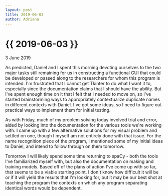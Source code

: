 ```yaml
---
layout: post
title: 2019-06-03
author: Adriana
---
```


{{ 2019-06-03 }}
================

<p class="meta">3 June 2019</p>

As predicted, Daniel and I spent this morning devoting ourselves to the two major tasks still remaining for us in constructing a functional GUI that could be developed or passed along to the researchers for whom this program is intended. I'm frustrated that I cannot get Tkinter to do what I want it to, especially since the documentation claims that I should have the ability. But I've spent enough time on it that I felt that I needed to move on, so I've started brainstorming ways to appropriately contextualize duplicate names in different contexts with Daniel. I've got some ideas, so I need to figure out practical ways to implement them for initial testing.

As with Friday, much of my problem solving today involved trial and error, aided by looking into the documentation for the various tools we're working with. I came up with a few alternative solutions for my visual problem and settled on one, though I myself am not entirely done with that issue. For the name recognition piece of the program, I mentioned some of my initial ideas to Daniel, and intend to follow through on them tomorrow.

Tomorrow I will likely spend some time returning to spaCy - both the tools I've familiarized myself with, but also the documentation on making and training models. Based off of the plans of action I've come up with so far, that seems to be a viable starting point. I don't know how difficult it will be or if it will yield the results that I'm looking for, but it may be our best shot at teaching the program the contexts on which any program separating identical words would be dependent.

